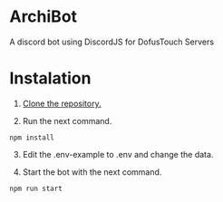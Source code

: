 # ArchiBot
A discord bot using DiscordJS for DofusTouch Servers

# Instalation
1. [Clone the repository.](https://docs.github.com/es/repositories/creating-and-managing-repositories/cloning-a-repository#cloning-a-repository)

2. Run the next command.
```
npm install
```

3. Edit the .env-example to .env and change the data.

4. Start the bot with the next command.
```
npm run start
```